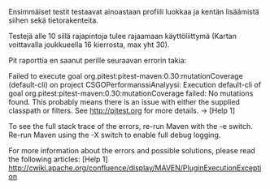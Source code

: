 Ensimmäiset testit testaavat ainoastaan profiili luokkaa ja kentän lisäämistä siihen sekä tietorakenteita.

Testejä alle 10 sillä rajapintoja tulee rajaamaan käyttöliittymä (Kartan voittavalla joukkueella 16 kierrosta, max yht 30).

Pit raporttia en saanut perille seuraavan errorin takia: 

Failed to execute goal org.pitest:pitest-maven:0.30:mutationCoverage (default-cli) on project CSGOPerformanssiAnalyysi: Execution default-cli of goal org.pitest:pitest-maven:0.30:mutationCoverage failed: No mutations found. This probably means there is an issue with either the supplied classpath or filters.
See http://pitest.org for more details.
-> [Help 1]

To see the full stack trace of the errors, re-run Maven with the -e switch.
Re-run Maven using the -X switch to enable full debug logging.

For more information about the errors and possible solutions, please read the following articles:
[Help 1] http://cwiki.apache.org/confluence/display/MAVEN/PluginExecutionException

